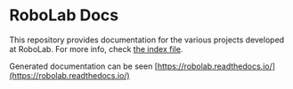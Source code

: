 # RoboLab Docs

This repository provides documentation for the various projects developed at RoboLab. For more info, check [the index file](index.md).

Generated documentation can be seen [https://robolab.readthedocs.io/](https://robolab.readthedocs.io/)
